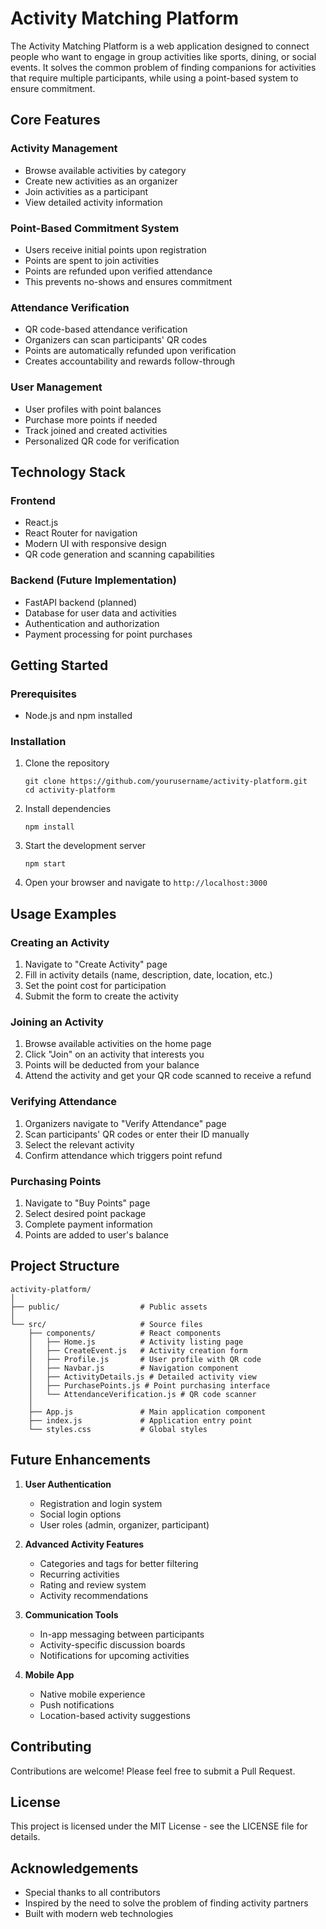 # Activity Matching Platform

The Activity Matching Platform is a web application designed to connect people who want to engage in group activities like sports, dining, or social events. It solves the common problem of finding companions for activities that require multiple participants, while using a point-based system to ensure commitment.

## Core Features

### Activity Management
- Browse available activities by category
- Create new activities as an organizer
- Join activities as a participant
- View detailed activity information

### Point-Based Commitment System
- Users receive initial points upon registration
- Points are spent to join activities
- Points are refunded upon verified attendance
- This prevents no-shows and ensures commitment

### Attendance Verification
- QR code-based attendance verification
- Organizers can scan participants' QR codes
- Points are automatically refunded upon verification
- Creates accountability and rewards follow-through

### User Management
- User profiles with point balances
- Purchase more points if needed
- Track joined and created activities
- Personalized QR code for verification

## Technology Stack

### Frontend
- React.js
- React Router for navigation
- Modern UI with responsive design
- QR code generation and scanning capabilities

### Backend (Future Implementation)
- FastAPI backend (planned)
- Database for user data and activities
- Authentication and authorization
- Payment processing for point purchases

## Getting Started

### Prerequisites
- Node.js and npm installed

### Installation
1. Clone the repository
   ```
   git clone https://github.com/yourusername/activity-platform.git
   cd activity-platform
   ```

2. Install dependencies
   ```
   npm install
   ```

3. Start the development server
   ```
   npm start
   ```

4. Open your browser and navigate to `http://localhost:3000`

## Usage Examples

### Creating an Activity
1. Navigate to "Create Activity" page
2. Fill in activity details (name, description, date, location, etc.)
3. Set the point cost for participation
4. Submit the form to create the activity

### Joining an Activity
1. Browse available activities on the home page
2. Click "Join" on an activity that interests you
3. Points will be deducted from your balance
4. Attend the activity and get your QR code scanned to receive a refund

### Verifying Attendance
1. Organizers navigate to "Verify Attendance" page
2. Scan participants' QR codes or enter their ID manually
3. Select the relevant activity
4. Confirm attendance which triggers point refund

### Purchasing Points
1. Navigate to "Buy Points" page
2. Select desired point package
3. Complete payment information
4. Points are added to user's balance

## Project Structure

```
activity-platform/
│
├── public/                  # Public assets
│
└── src/                     # Source files
    ├── components/          # React components
    │   ├── Home.js          # Activity listing page
    │   ├── CreateEvent.js   # Activity creation form
    │   ├── Profile.js       # User profile with QR code
    │   ├── Navbar.js        # Navigation component
    │   ├── ActivityDetails.js # Detailed activity view
    │   ├── PurchasePoints.js # Point purchasing interface
    │   └── AttendanceVerification.js # QR code scanner
    │
    ├── App.js               # Main application component
    ├── index.js             # Application entry point
    └── styles.css           # Global styles
```

## Future Enhancements

1. **User Authentication**
   - Registration and login system
   - Social login options
   - User roles (admin, organizer, participant)

2. **Advanced Activity Features**
   - Categories and tags for better filtering
   - Recurring activities
   - Rating and review system
   - Activity recommendations

3. **Communication Tools**
   - In-app messaging between participants
   - Activity-specific discussion boards
   - Notifications for upcoming activities

4. **Mobile App**
   - Native mobile experience
   - Push notifications
   - Location-based activity suggestions

## Contributing

Contributions are welcome! Please feel free to submit a Pull Request.

## License

This project is licensed under the MIT License - see the LICENSE file for details.

## Acknowledgements

- Special thanks to all contributors
- Inspired by the need to solve the problem of finding activity partners
- Built with modern web technologies